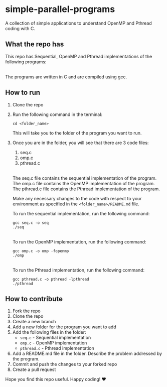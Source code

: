 # simple-parallel-programs
A collection of simple applications to understand OpenMP and Pthread coding with C. 

## What the repo has
This repo has Sequential, OpenMP and Pthread implementations of the following programs:

\
The programs are written in C and are compiled using gcc.

## How to run
1.  Clone the repo
2.  Run the following command in the terminal:

    ``` 
    cd <folder_name>    
    ```
    This will take you to the folder of the program you want to run. 
3.  Once you are in the folder, you will see that there are 3 code files:
    1.  seq.c
    2.  omp.c
    3.  pthread.c
    
    \
    The seq.c file contains the sequential implementation of the program. The omp.c file contains the OpenMP implementation of the program. The pthread.c file contains the Pthread implementation of the program.
    
    Make any necessary changes to the code with respect to your environment as specified in the `<folder_name>/README.md` file.

    To run the sequential implementation, run the following command:
    ```
    gcc seq.c -o seq
    ./seq
    ```
    \
    To run the OpenMP implementation, run the following command:
    ```
    gcc omp.c -o omp -fopenmp
    ./omp
    ```
    \
    To run the Pthread implementation, run the following command:
    ```
    gcc pthread.c -o pthread -lpthread
    ./pthread
    ```

## How to contribute
1.  Fork the repo
2.  Clone the repo
3.  Create a new branch
4.  Add a new folder for the program you want to add
5.  Add the following files in the folder:
    -  `seq.c` - Sequential implementation
    -  `omp.c` - OpenMP implementation
    -  `pthread.c` - Pthread implementation
6.  Add a README.md file in the folder. Describe the problem addressed by the program.
7. Commit and push the changes to your forked repo
8. Create a pull request

Hope you find this repo useful. Happy coding! ❤
